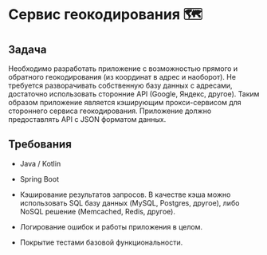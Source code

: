 # Сервис геокодирования 🗺️

## Задача

Необходимо разработать приложение с возможностью прямого и обратного геокодирования (из координат в адрес и наоборот). 
Не требуется разворачивать собственную базу данных с адресами, достаточно использовать сторонние API (Google, Яндекс, другое). 
Таким образом приложение является кэширующим прокси-сервисом для стороннего сервиса геокодирования.
Приложение должно предоставлять API с JSON форматом данных. 

## Требования

- Java / Kotlin

- Spring Boot

- Кэширование результатов запросов.
  В качестве кэша можно использовать SQL базу данных (MySQL, Postgres, другое),
  либо NoSQL решение (Memcached, Redis, другое).

- Логирование ошибок и работы приложения в целом.

- Покрытие тестами базовой функциональности.
